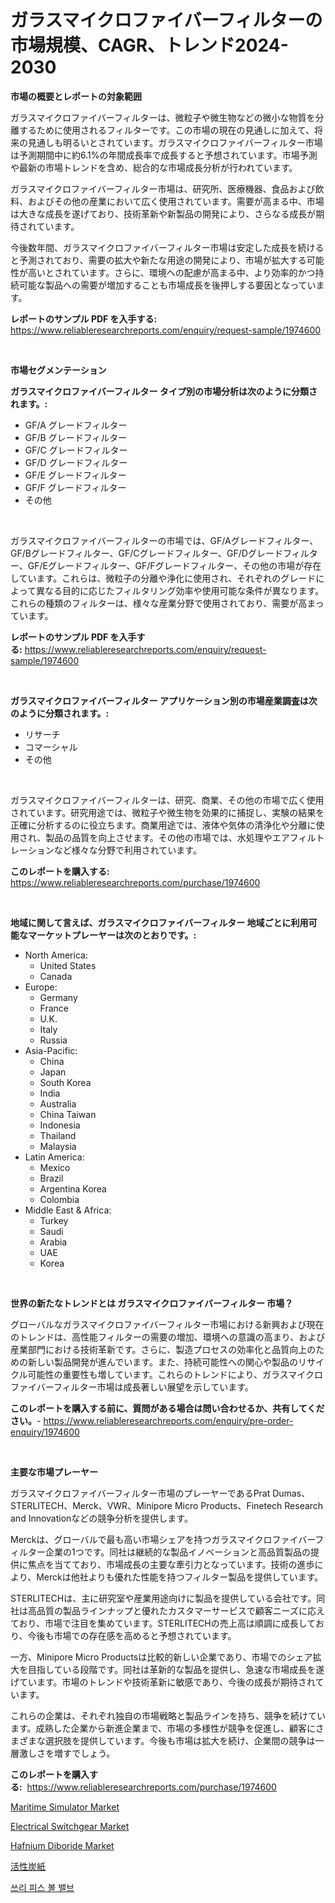 <p><h1>ガラスマイクロファイバーフィルターの市場規模、CAGR、トレンド2024-2030</h1></p><p><strong>市場の概要とレポートの対象範囲</strong></p>
<p><p>ガラスマイクロファイバーフィルターは、微粒子や微生物などの微小な物質を分離するために使用されるフィルターです。この市場の現在の見通しに加えて、将来の見通しも明るいとされています。ガラスマイクロファイバーフィルター市場は予測期間中に約6.1%の年間成長率で成長すると予想されています。市場予測や最新の市場トレンドを含め、総合的な市場成長分析が行われています。</p><p>ガラスマイクロファイバーフィルター市場は、研究所、医療機器、食品および飲料、およびその他の産業において広く使用されています。需要が高まる中、市場は大きな成長を遂げており、技術革新や新製品の開発により、さらなる成長が期待されています。</p><p>今後数年間、ガラスマイクロファイバーフィルター市場は安定した成長を続けると予測されており、需要の拡大や新たな用途の開発により、市場が拡大する可能性が高いとされています。さらに、環境への配慮が高まる中、より効率的かつ持続可能な製品への需要が増加することも市場成長を後押しする要因となっています。</p></p>
<p><strong>レポートのサンプル PDF を入手する:</strong> <a href="https://www.reliableresearchreports.com/enquiry/request-sample/1974600">https://www.reliableresearchreports.com/enquiry/request-sample/1974600</a></p>
<p>&nbsp;</p>
<p><strong>市場セグメンテーション</strong></p>
<p><strong>ガラスマイクロファイバーフィルター タイプ別の市場分析は次のように分類されます。:</strong></p>
<p><ul><li>GF/A グレードフィルター</li><li>GF/B グレードフィルター</li><li>GF/C グレードフィルター</li><li>GF/D グレードフィルター</li><li>GF/E グレードフィルター</li><li>GF/F グレードフィルター</li><li>その他</li></ul></p>
<p>&nbsp;</p>
<p><p>ガラスマイクロファイバーフィルターの市場では、GF/Aグレードフィルター、GF/Bグレードフィルター、GF/Cグレードフィルター、GF/Dグレードフィルター、GF/Eグレードフィルター、GF/Fグレードフィルター、その他の市場が存在しています。これらは、微粒子の分離や浄化に使用され、それぞれのグレードによって異なる目的に応じたフィルタリング効率や使用可能な条件が異なります。これらの種類のフィルターは、様々な産業分野で使用されており、需要が高まっています。</p></p>
<p><strong>レポートのサンプル PDF を入手する:</strong>&nbsp;<a href="https://www.reliableresearchreports.com/enquiry/request-sample/1974600">https://www.reliableresearchreports.com/enquiry/request-sample/1974600</a></p>
<p>&nbsp;</p>
<p><strong> ガラスマイクロファイバーフィルター アプリケーション別の市場産業調査は次のように分類されます。:</strong></p>
<p><ul><li>リサーチ</li><li>コマーシャル</li><li>その他</li></ul></p>
<p>&nbsp;</p>
<p><p>ガラスマイクロファイバーフィルターは、研究、商業、その他の市場で広く使用されています。研究用途では、微粒子や微生物を効果的に捕捉し、実験の結果を正確に分析するのに役立ちます。商業用途では、液体や気体の清浄化や分離に使用され、製品の品質を向上させます。その他の市場では、水処理やエアフィルトレーションなど様々な分野で利用されています。</p></p>
<p><strong>このレポートを購入する:</strong>&nbsp; <a href="https://www.reliableresearchreports.com/purchase/1974600">https://www.reliableresearchreports.com/purchase/1974600</a></p>
<p>&nbsp;</p>
<p><strong>地域に関して言えば、ガラスマイクロファイバーフィルター 地域ごとに利用可能なマーケットプレーヤーは次のとおりです。:</strong></p>
<p><ul>
    <li>
        North America:
        <ul>
            <li>United States</li>
            <li>Canada</li>
        </ul>
    </li>
    <li>
        Europe:
        <ul>
            <li>Germany</li>
            <li>France</li>
            <li>U.K.</li>
            <li>Italy</li>
            <li>Russia</li>
        </ul>
    </li>
    <li>
        Asia-Pacific:
        <ul>
            <li>China</li>
            <li>Japan</li>
            <li>South Korea</li>
            <li>India</li>
            <li>Australia</li>
            <li>China Taiwan</li>
            <li>Indonesia</li>
            <li>Thailand</li>
            <li>Malaysia</li>
        </ul>
    </li>
    <li>
        Latin America:
        <ul>
            <li>Mexico</li>
            <li>Brazil</li>
            <li>Argentina Korea</li>
            <li>Colombia</li>
        </ul>
    </li>
    <li>
        Middle East & Africa:
        <ul>
            <li>Turkey</li>
            <li>Saudi</li>
            <li>Arabia</li>
            <li>UAE</li>
            <li>Korea</li>
        </ul>
    </li>
    </ul></p>
<p>&nbsp;</p>
<p><strong>世界の新たなトレンドとは ガラスマイクロファイバーフィルター 市場？</strong></p>
<p><p>グローバルなガラスマイクロファイバーフィルター市場における新興および現在のトレンドは、高性能フィルターの需要の増加、環境への意識の高まり、および産業部門における技術革新です。さらに、製造プロセスの効率化と品質向上のための新しい製品開発が進んでいます。また、持続可能性への関心や製品のリサイクル可能性の重要性も増しています。これらのトレンドにより、ガラスマイクロファイバーフィルター市場は成長著しい展望を示しています。</p></p>
<p><strong>このレポートを購入する前に、質問がある場合は問い合わせるか、共有してください。</strong>- <a href="https://www.reliableresearchreports.com/enquiry/pre-order-enquiry/1974600">https://www.reliableresearchreports.com/enquiry/pre-order-enquiry/1974600</a></p>
<p>&nbsp;</p>
<p><strong>主要な市場プレーヤー</strong></p>
<p><p>ガラスマイクロファイバーフィルター市場のプレーヤーであるPrat Dumas、STERLITECH、Merck、VWR、Minipore Micro Products、Finetech Research and Innovationなどの競争分析を提供します。</p><p>Merckは、グローバルで最も高い市場シェアを持つガラスマイクロファイバーフィルター企業の1つです。同社は継続的な製品イノベーションと高品質製品の提供に焦点を当てており、市場成長の主要な牽引力となっています。技術の進歩により、Merckは他社よりも優れた性能を持つフィルター製品を提供しています。</p><p>STERLITECHは、主に研究室や産業用途向けに製品を提供している会社です。同社は高品質の製品ラインナップと優れたカスタマーサービスで顧客ニーズに応えており、市場で注目を集めています。STERLITECHの売上高は順調に成長しており、今後も市場での存在感を高めると予想されています。</p><p>一方、Minipore Micro Productsは比較的新しい企業であり、市場でのシェア拡大を目指している段階です。同社は革新的な製品を提供し、急速な市場成長を遂げています。市場のトレンドや技術革新に敏感であり、今後の成長が期待されています。</p><p>これらの企業は、それぞれ独自の市場戦略と製品ラインを持ち、競争を続けています。成熟した企業から新進企業まで、市場の多様性が競争を促進し、顧客にさまざまな選択肢を提供しています。今後も市場は拡大を続け、企業間の競争は一層激しさを増すでしょう。</p></p>
<p><strong>このレポートを購入する:</strong>&nbsp;&nbsp;<a href="https://www.reliableresearchreports.com/purchase/1974600">https://www.reliableresearchreports.com/purchase/1974600</a></p>
<p><p><a href="https://issuu.com/reportprime-2/docs/maritime-simulator-market-size-2030.pptx">Maritime Simulator Market</a></p><p><a href="https://github.com/bmorecock/Market-Research-Report-List-2/blob/main/electrical-switchgear-market.md">Electrical Switchgear Market</a></p><p><a href="https://scarlet-rocket-c63.notion.site/Hafnium-Diboride-Market-Share-Market-New-Trends-Analysis-Report-By-Type-By-Application-By-End-us-8687616a323d47b49aef94fdfdfd36d5">Hafnium Diboride Market</a></p><p><a href="https://github.com/LeanneBruen2023/Market-Research-Report-List-1/blob/main/624464311602.md">活性炭紙</a></p><p><a href="https://github.com/Skyleitney456456/Market-Research-Report-List-1/blob/main/737393910689.md">쓰리 피스 볼 밸브</a></p></p>